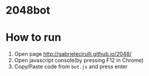 2048bot
=======

How to run
==========

1. Open page http://gabrielecirulli.github.io/2048/
2. Open javascript console(by pressing F12 in Chrome)
3. Copy/Paste code from `bot.js` and press enter
